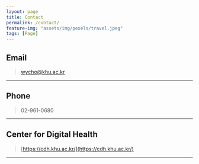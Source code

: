 ```yaml
---
layout: page
title: Contact
permalink: /contact/
feature-img: "assets/img/pexels/travel.jpeg"
tags: [Page]
---
```


## Email
> [wycho@khu.ac.kr](mailto:wycho@khu.ac.kr)

***

## Phone
> 02-961-0680

***

## Center for Digital Health
> [https://cdh.khu.ac.kr/](https://cdh.khu.ac.kr/)

***
